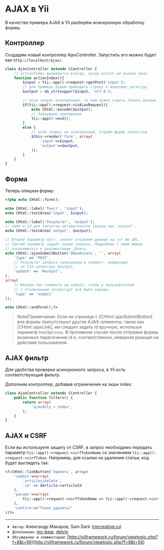 AJAX в Yii
==========

В качестве примера AJAX в Yii разберём асинхронную обработку формы.

Контроллер
----------

Создадим новый контроллер AjaxController. Запустить его можно будет как `http://localhost/ajax/`.

```php
class AjaxController extends CController {
	// actionIndex вызывается всегда, когда action не указан явно.
	function actionIndex(){
		$input = Yii::app()->request->getPost('input');
		// для примера будем приводить строку к верхнему регистру
		$output = mb_strtoupper($input, 'utf-8');

        // если запрос асинхронный, то нам нужно отдать только данные
		if(Yii::app()->request->isAjaxRequest){
			echo CHtml::encode($output);
			// Завершаем приложение
			Yii::app()->end();
		}
		else {
            // если запрос не асинхронный, отдаём форму полностью
			$this->render('form', array(
				'input'=>$input,
				'output'=>$output,
			));
		}
    }
}
```

Форма
-----

Теперь опишем форму:
```php
<?php echo CHtml::form();

echo CHtml::label('Текст', 'input');
echo CHtml::textArea('input', $input);

echo CHtml::label('Результат', 'output');
// name и id для textarea автоматически заданы как 'output'.
echo CHtml::textArea('output', $output);

// Второй параметр пуст, значит отсылаем данные на тот же URL.
// Третий параметр задаёт опции запроса. Подробнее с ними можно
// ознакомиться в документации jQuery.
echo CHtml::ajaxSubmitButton('Обработать', '', array(
    'type' => 'POST',
    // Результат запроса записываем в элемент, найденный
    // по CSS-селектору #output.
    'update' => '#output',
),
array(
    // Меняем тип элемента на submit, чтобы у пользователей
    // с отключенным JavaScript всё было хорошо.
    'type' => 'submit'
));

echo CHtml::endForm();?>
```

> Note|Примечание: Если на странице с [CHtml::ajaxSubmitButton] вне формы присутствуют
другие AJAX-элементы, такие как [CHtml::ajaxLink], им следует задать id вручную,
используя параметр `htmlOptions`. В противном случае после отправки формы возможно
пересечение id и, соответственно, неверная реакция на действия пользователя.

AJAX фильтр
-----------

Для удобства проверки асинхронного запроса, в Yii есть
соответствующий фильтр.

Дополним контроллер, добавив ограничения на экшн index:
```php
class AjaxController extends CController {
    public function filters() {
        return array(
            'ajaxOnly + index',
        );
    }
}
```

AJAX и CSRF
-----------

Если вы используете защиту от CSRF, в запрос необходимо передать параметр `Yii::app()->request->csrfTokenName`
со значением `Yii::app()->request->csrfToken`. Например, для ссылки на удаление
статьи, код будет выглядеть так:

```php
<?=CHtml::linkButton('Удалить', array(
    'submit'=>array(
        'articles/delete',
        'id' => $Article->articleId
    ),
    'params'=>array(
        Yii::app()->request->csrfTokenName => Yii::app()->request->csrfToken
    ),
    'confirm'=>"Точно удалить?"
))?>
```

---
  - `Автор`: Александр Макаров, Sam Dark ([rmcreative.ru](http://rmcreative.ru/))
  - `Дополнения`: [mc-bear](http://yiiframework.ru/forum/memberlist.php?mode=viewprofile&u=58), [delvin](http://yiiframework.ru/forum/memberlist.php?mode=viewprofile&u=645)
  - `Обсуждение и комментарии`: [http://yiiframework.ru/forum/viewtopic.php?f=8&t=56](http://yiiframework.ru/forum/viewtopic.php?f=8&t=56)
